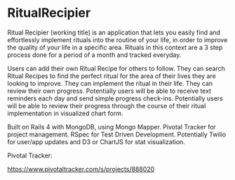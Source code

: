 RitualRecipier
=============

Ritual Recipier (working title) is an application that lets you easily find and effortlessly implement rituals into the routine of your life, in order to improve the quality of your life in a specific area.  Rituals in this context are a 3 step process done for a period of a month and tracked everyday.  

Users can add their own Ritual Recipe for others to follow.  They can search Ritual Recipes to find the perfect ritual for the area of their lives they are looking to improve.  They can implement the ritual in their life.  They can review their own progress. Potentially users will be able to receive text reminders each day and send simple progress check-ins.  Potentially users will be able to review their progress through the course of their ritual implementation in visualized chart form.  

Built on Rails 4 with MongoDB, using Mongo Mapper.  Pivotal Tracker for project management.  RSpec for Test Driven Development. Potentially Twilio for user/app updates and D3 or ChartJS for stat visualization.     

Pivotal Tracker: 

https://www.pivotaltracker.com/s/projects/888020